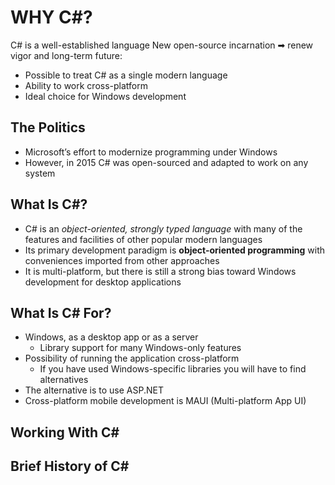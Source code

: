 # WHY C#?
C# is a well-established language
New open-source incarnation ➡ renew vigor and long-term future:
- Possible to treat C# as a single modern language
- Ability to work cross-platform
- Ideal choice for Windows development
## The Politics
- Microsoft’s effort to modernize programming under Windows
- However, in 2015 C# was open-sourced and adapted to work on any system
## What Is C#?
- C# is an _object-oriented, strongly typed language_ with many of the features and facilities of other popular modern languages
- Its primary development paradigm is **object-oriented programming** with conveniences imported from other approaches
- It is multi-platform, but there is still a strong bias toward Windows development for desktop applications
## What Is C# For?
- Windows, as a desktop app or as a server
  - Library support for many Windows-only features
- Possibility of running the application cross-platform
  - If you have used Windows-specific libraries you will have to find alternatives
- The alternative is to use ASP.NET
- Cross-platform mobile development is MAUI (Multi-platform App UI)
## Working With C#

## Brief History of C#
